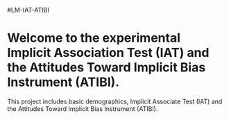#LM-IAT-ATIBI

# Welcome to the experimental Implicit Association Test (IAT) and the Attitudes Toward Implicit Bias Instrument (ATIBI). 
This project includes basic demographics, Implicit Associate Test (IAT) and the Attitudes Toward Implicit Bias Instrument (ATIBI). 
